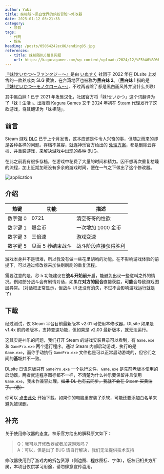 ```yaml
---
author: Yuki
title: 妹相随～黑白世界的缤纷冒险～修改器
date: 2025-01-12 03:21:33
category:
  - 项目
tags:
  - 代码
  - 娱乐
headimg: /posts/05064242ec86/ending05.jpg
references:
  - title: 妹相随DLC相关问题
    url: https://kaguragamer.com/wp-content/uploads/2024/12/%E5%A6%B9%E7%9B%B8%E9%9A%8FDLC%E7%9B%B8%E5%85%B3%E9%97%AE%E9%A2%98.pdf
---
```


[『妹!せいかつ～ファンタジー～』](https://www.dlsite.com/maniax/work/=/product_id/RJ338582.html)是由 [いぬすく](https://www.dlsite.com/maniax/circle/profile/=/maker_id/RG11531.html) 社团于 2022 年在 DLsite 上发售的一款养成类 SLG 黄油，在台湾地区也被称为**黑白妹 2**。（**黑白妹 1** 指的是[『妹!せいかつ～モノクローム～』](https://www.dlsite.com/maniax/work/=/product_id/RJ258445.html)，不过两者除了都是黑白画风外并没什么关联）

其中黑白妹 1 已于 2021 年发售汉化，社团官方将「妹!せいかつ」这个词翻译为了「妹！生活」。出版商 [Kagura Games](https://kaguragamer.com/) 又于 2024 年初在 Steam 代理发行了这款游戏，将其翻译为「妹相随」。

<!-- more -->

## 前言

Steam 游戏 [DLC](https://store.steampowered.com/app/3062990/DLC/) 已于上个月发售，这本应该是件令人兴奋的事，但随之而来的却是各种各样的问题。存档不兼容，就连神乐官方给出的 [处理方案](https://kaguragamer.com/wp-content/uploads/2024/12/%E5%A6%B9%E7%9B%B8%E9%9A%8FDLC%E7%9B%B8%E5%85%B3%E9%97%AE%E9%A2%98.pdf)，都是删除云存档、并重装游戏，来解决游戏中出现的各种 BUG。

在此之前我有很多存档，在游戏中花费了大量的时间和精力。因不想再次重复枯燥的流程，加上近期加班没有多余的游戏时间，便在一气之下做出了这个修改器。

![application](application.png)

## 介绍

| 热键     | 功能              | 描述                 |
| -------- | ----------------- | -------------------- |
| 数字键 0 | 0721              | 清空哥哥的性欲       |
| 数字键 1 | 爆金币            | 一次增加 1000 金币   |
| 数字键 3 | 三倍速            | 游戏变速             |
| 数字键 5 | 见面 5 秒结束战斗 | 战斗阶段直接获得胜利 |

游戏本身并不是很难，所以我没有做一些花里胡哨的功能。在不影响游戏体验的前提下，可以通过修改器来加快刷刷刷的重复流程。

需要注意的是，秒 5 功能建议在**战斗开始前**开启，能避免出现一些意料之外的情况。例如部分战斗会有剧情对话，如果在**对方的回合**直接获胜，**可能**会导致游戏图层异常。（对话框正常显示，但战斗 UI 还没有消失，不过不会影响游戏运行就是了）

## 下载

经过测试，仅 Steam 平台目前最新版本 v2.01 可使用本修改器，DLsite 如果是 v1.4x 前的老版本，支持变速功能，但如果是 v2.00 最新版本，就无法运行。

这其实是神乐的问题，我们打开 Steam 的游戏安装目录可以看到，有 `Game.exe` 和 `GamePro.exe` 两个运行程序。通过 Steam 内部启动游戏，执行的是 `Game.exe`，而你手动执行 `GamePro.exe` 文件也是可以正常启动游戏的，但它们之间的**基址**并不一致。

DLsite 日语原版只有 `GamePro.exe` 一个执行文件，`Game.exe` 是先前老版本使用的启动器，两者就连程序图标都不一样，不清楚为什么神乐要保留并且使用 `Game.exe`，我未作兼容处理。~~如果 DL 也有云同步，我就不会在 Steam 买黄油了。（悲）~~

你可以 [点击此处](/posts/05064242ec86/cheat.exe) 开始下载。如果你的电脑里安装了杀软，可能还要添加白名单来避免被误删。

## 补充

关于使用修改器的态度，神乐官方给出的解释原文如下：

> Q：我可以开修改器或者加速游戏吗？  
> A：可以，但是出了 BUG 请自行解决，我们无法提供技术支持

修改器使用到了游戏内的拆包资源（侧边图、程序图标、字体），版权归相关方所属，本项目仅供学习用途，请勿肆意宣传滥用。

